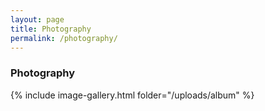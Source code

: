 ```yaml
---
layout: page
title: Photography
permalink: /photography/
---
```



### Photography

{% include image-gallery.html folder="/uploads/album" %}
